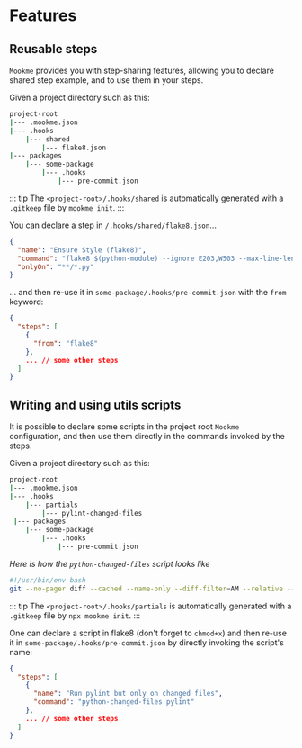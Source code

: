 # Features

## Reusable steps

`Mookme` provides you with step-sharing features, allowing you to declare shared step example, and to use them in your steps.

Given a project directory such as this:

```sh
project-root
|--- .mookme.json
|--- .hooks
    |--- shared
        |--- flake8.json
|--- packages
    |--- some-package
        |--- .hooks
            |--- pre-commit.json
```

::: tip
The `<project-root>/.hooks/shared` is automatically generated with a `.gitkeep` file by `mookme init`.
:::

You can declare a step in `/.hooks/shared/flake8.json`…

```json
{
  "name": "Ensure Style (flake8)",
  "command": "flake8 $(python-module) --ignore E203,W503 --max-line-length 90",
  "onlyOn": "**/*.py"
}
```



… and then re-use it in `some-package/.hooks/pre-commit.json` with the `from` keyword:

```json
{
  "steps": [
    {
      "from": "flake8"
    },
    ... // some other steps
  ]
}
```

## Writing and using utils scripts

It is possible to declare some scripts in the project root `Mookme` configuration, and then use them directly in the commands invoked by the steps.

Given a project directory such as this:

```sh
project-root
|--- .mookme.json
|--- .hooks
    |--- partials
        |--- pylint-changed-files
 |--- packages
    |--- some-package
        |--- .hooks
            |--- pre-commit.json
```

*Here is how the `python-changed-files` script looks like*

```bash
#!/usr/bin/env bash
git --no-pager diff --cached --name-only --diff-filter=AM --relative -- "***.py" | tr '\n' '\0' | xargs -0 "$@"
```

::: tip
The `<project-root>/.hooks/partials` is automatically generated with a `.gitkeep` file by `npx mookme init`.
:::

One can declare a script in flake8 (don't forget to `chmod+x`) and then re-use it in `some-package/.hooks/pre-commit.json` by directly invoking the script's name:

```json
{
  "steps": [
    {
      "name": "Run pylint but only on changed files",
      "command": "python-changed-files pylint"
    },
    ... // some other steps
  ]
}
```
